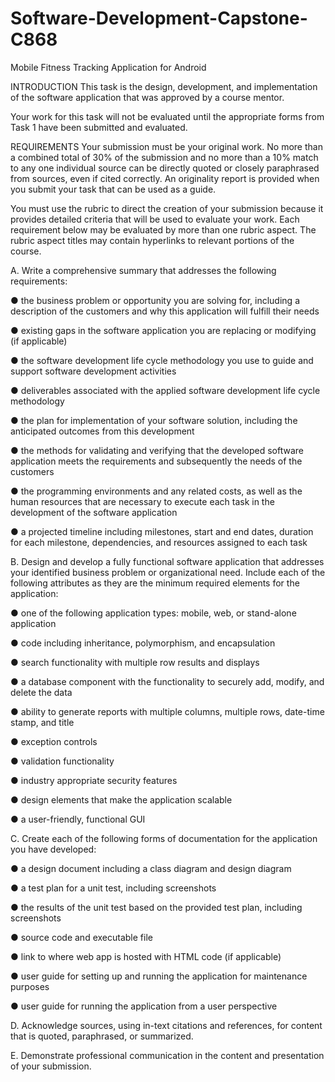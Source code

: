 # Software-Development-Capstone-C868



Mobile Fitness Tracking Application for Android


INTRODUCTION
This task is the design, development, and implementation of the software application that was approved by a course mentor.




Your work for this task will not be evaluated until the appropriate forms from Task 1 have been submitted and evaluated.

REQUIREMENTS
Your submission must be your original work. No more than a combined total of 30% of the submission and no more than a 10% match to any one individual source can be directly quoted or closely paraphrased from sources, even if cited correctly. An originality report is provided when you submit your task that can be used as a guide.
 
You must use the rubric to direct the creation of your submission because it provides detailed criteria that will be used to evaluate your work. Each requirement below may be evaluated by more than one rubric aspect. The rubric aspect titles may contain hyperlinks to relevant portions of the course.


A.  Write a comprehensive summary that addresses the following requirements:

●  the business problem or opportunity you are solving for, including a description of the customers and why this application will fulfill their needs

●  existing gaps in the software application you are replacing or modifying (if applicable)

●  the software development life cycle methodology you use to guide and support software development activities

●  deliverables associated with the applied software development life cycle methodology

●  the plan for implementation of your software solution, including the anticipated outcomes from this development

●  the methods for validating and verifying that the developed software application meets the requirements and subsequently the needs of the customers

●  the programming environments and any related costs, as well as the human resources that are necessary to execute each task in the development of the software application

●  a projected timeline including milestones, start and end dates, duration for each milestone, dependencies, and resources assigned to each task
 

B.  Design and develop a fully functional software application that addresses your identified business problem or organizational need. Include each  of the following attributes as they are the minimum required elements  for the application:

●  one of the following application types: mobile, web, or stand-alone application

●  code including inheritance, polymorphism, and encapsulation

●  search functionality with multiple row results and displays

●  a database component with the functionality to securely add, modify, and delete the data

●  ability to generate reports with multiple columns, multiple rows, date-time stamp, and title

●  exception controls

●  validation functionality

●  industry appropriate security features

●  design elements that make the application scalable

●  a user-friendly, functional GUI
 

C.  Create each  of the following forms of documentation for the application you have developed:

●  a design document including a class diagram and design diagram

●  a test plan for a unit test, including screenshots

●  the results of the unit test based on the provided test plan, including screenshots

●  source code and executable file

●  link to where web app is hosted with HTML code (if applicable)

●  user guide for setting up and running the application for maintenance purposes

●  user guide for running the application from a user perspective
 

D.  Acknowledge sources, using in-text citations and references, for content that is quoted, paraphrased, or summarized.


E.  Demonstrate professional communication in the content and presentation of your submission.
